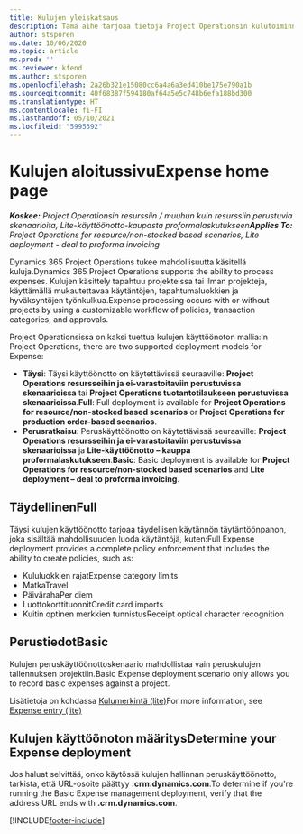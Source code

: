 ```yaml
---
title: Kulujen yleiskatsaus
description: Tämä aihe tarjoaa tietoja Project Operationsin kulutoiminnoista.
author: stsporen
ms.date: 10/06/2020
ms.topic: article
ms.prod: ''
ms.reviewer: kfend
ms.author: stsporen
ms.openlocfilehash: 2a26b321e15080cc6a4a6a3ed410be175e790a1b
ms.sourcegitcommit: 40f68387f594180af64a5e5c748b6efa188bd300
ms.translationtype: HT
ms.contentlocale: fi-FI
ms.lasthandoff: 05/10/2021
ms.locfileid: "5995392"
---
```

# <a name="expense-home-page"></a><span data-ttu-id="b1e89-103">Kulujen aloitussivu</span><span class="sxs-lookup"><span data-stu-id="b1e89-103">Expense home page</span></span>

<span data-ttu-id="b1e89-104">_**Koskee:** Project Operationsin resurssiin / muuhun kuin resurssiin perustuvia skenaarioita, Lite-käyttöönotto-kaupasta proformalaskutukseen_</span><span class="sxs-lookup"><span data-stu-id="b1e89-104">_**Applies To:** Project Operations for resource/non-stocked based scenarios, Lite deployment - deal to proforma invoicing_</span></span>


<span data-ttu-id="b1e89-105">Dynamics 365 Project Operations tukee mahdollisuutta käsitellä kuluja.</span><span class="sxs-lookup"><span data-stu-id="b1e89-105">Dynamics 365 Project Operations supports the ability to process expenses.</span></span> <span data-ttu-id="b1e89-106">Kulujen käsittely tapahtuu projekteissa tai ilman projekteja, käyttämällä mukautettavaa käytäntöjen, tapahtumaluokkien ja hyväksyntöjen työnkulkua.</span><span class="sxs-lookup"><span data-stu-id="b1e89-106">Expense processing occurs with or without projects by using a customizable workflow of policies, transaction categories, and approvals.</span></span>

<span data-ttu-id="b1e89-107">Project Operationsissa on kaksi tuettua kulujen käyttöönoton mallia:</span><span class="sxs-lookup"><span data-stu-id="b1e89-107">In Project Operations, there are two supported deployment models for Expense:</span></span> 

- <span data-ttu-id="b1e89-108">**Täysi**: Täysi käyttöönotto on käytettävissä seuraaville: **Project Operations resursseihin ja ei-varastoitaviin perustuvissa skenaarioissa** tai **Project Operations tuotantotilaukseen perustuvissa skenaarioissa**.</span><span class="sxs-lookup"><span data-stu-id="b1e89-108">**Full**: Full deployment is available for **Project Operations for resource/non-stocked based scenarios** or **Project Operations for production order-based scenarios**.</span></span>
- <span data-ttu-id="b1e89-109">**Perusratkaisu**: Peruskäyttöönotto on käytettävissä seuraaville: **Project Operations resursseihin ja ei-varastoitaviin perustuvissa skenaarioissa** ja **Lite-käyttöönotto – kauppa proformalaskutukseen**.</span><span class="sxs-lookup"><span data-stu-id="b1e89-109">**Basic**: Basic deployment is available for **Project Operations for resource/non-stocked based scenarios** and **Lite deployment – deal to proforma invoicing**.</span></span>

## <a name="full"></a><span data-ttu-id="b1e89-110">Täydellinen</span><span class="sxs-lookup"><span data-stu-id="b1e89-110">Full</span></span> 
<span data-ttu-id="b1e89-111">Täysi kulujen käyttöönotto tarjoaa täydellisen käytännön täytäntöönpanon, joka sisältää mahdollisuuden luoda käytäntöjä, kuten:</span><span class="sxs-lookup"><span data-stu-id="b1e89-111">Full Expense deployment provides a complete policy enforcement that includes the ability to create policies, such as:</span></span>

  - <span data-ttu-id="b1e89-112">Kululuokkien rajat</span><span class="sxs-lookup"><span data-stu-id="b1e89-112">Expense category limits</span></span>
  - <span data-ttu-id="b1e89-113">Matka</span><span class="sxs-lookup"><span data-stu-id="b1e89-113">Travel</span></span>
  - <span data-ttu-id="b1e89-114">Päiväraha</span><span class="sxs-lookup"><span data-stu-id="b1e89-114">Per diem</span></span>
  - <span data-ttu-id="b1e89-115">Luottokorttituonnit</span><span class="sxs-lookup"><span data-stu-id="b1e89-115">Credit card imports</span></span>
  - <span data-ttu-id="b1e89-116">Kuitin optinen merkkien tunnistus</span><span class="sxs-lookup"><span data-stu-id="b1e89-116">Receipt optical character recognition</span></span>

## <a name="basic"></a><span data-ttu-id="b1e89-117">Perustiedot</span><span class="sxs-lookup"><span data-stu-id="b1e89-117">Basic</span></span> 
<span data-ttu-id="b1e89-118">Kulujen peruskäyttöönottoskenaario mahdollistaa vain peruskulujen tallennuksen projektiin.</span><span class="sxs-lookup"><span data-stu-id="b1e89-118">Basic Expense deployment scenario only allows you to record basic expenses against a project.</span></span> 

<span data-ttu-id="b1e89-119">Lisätietoja on kohdassa [Kulumerkintä (lite)](basic-expense.md)</span><span class="sxs-lookup"><span data-stu-id="b1e89-119">For more information, see [Expense entry (lite)](basic-expense.md)</span></span>

## <a name="determine-your-expense-deployment"></a><span data-ttu-id="b1e89-120">Kulujen käyttöönoton määritys</span><span class="sxs-lookup"><span data-stu-id="b1e89-120">Determine your Expense deployment</span></span>
<span data-ttu-id="b1e89-121">Jos haluat selvittää, onko käytössä kulujen hallinnan peruskäyttöönotto, tarkista, että URL-osoite päättyy **.crm.dynamics.com**.</span><span class="sxs-lookup"><span data-stu-id="b1e89-121">To determine if you're running the Basic Expense management deployment, verify that the address URL ends with **.crm.dynamics.com**.</span></span> 


[!INCLUDE[footer-include](../includes/footer-banner.md)]